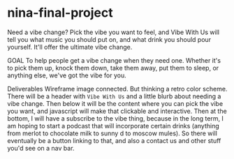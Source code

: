 # nina-final-project


Need a vibe change? Pick the vibe you want to feel, and Vibe With Us will tell you what music you should put on, and what drink you should pour yourself. It'll offer the ultimate vibe change. 

GOAL
To help people get a vibe change when they need one. Whether it's to pick them up, knock them down, take them away, put them to sleep, or anything else, we've got the vibe for you. 


Deliverables
Wireframe image connected. But thinking a retro color scheme. There will be a header with `Vibe With Us` and a little blurb about needing a vibe change. Then below it will be the content where you can pick the vibe you want, and javascript will make that clickable and interactive. Then at the bottom, I will have a subscribe to the vibe thing, because in the long term, I am hoping to start a podcast that will incorporate certain drinks (anything from merlot to chocolate milk to sunny d to moscow mules). So there will eventually be a button linking to that, and also a contact us and other stuff you'd see on a nav bar. 



